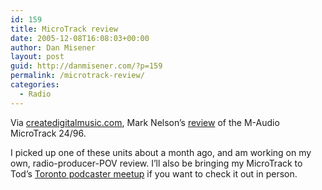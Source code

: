 ```yaml
---
id: 159
title: MicroTrack review
date: 2005-12-08T16:08:03+00:00
author: Dan Misener
layout: post
guid: http://danmisener.com/?p=159
permalink: /microtrack-review/
categories:
  - Radio
---
```

Via [createdigitalmusic.com](http://createdigitalmusic.com/index.php?option=content&task=view&id=1042), Mark Nelson&#8217;s [review](http://digitalmedia.oreilly.com/pub/a/oreilly/digitalmedia/2005/11/30/m-audio-microtrack-review.html?page=1) of the M-Audio MicroTrack 24/96.

I picked up one of these units about a month ago, and am working on my own, radio-producer-POV review. I&#8217;ll also be bringing my MicroTrack to Tod&#8217;s [Toronto podcaster meetup](http://upcoming.org/event/41092/) if you want to check it out in person.